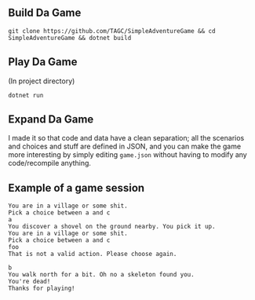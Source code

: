 Build Da Game
---

`git clone https://github.com/TAGC/SimpleAdventureGame && cd SimpleAdventureGame && dotnet build`

Play Da Game
---

(In project directory)

`dotnet run`

Expand Da Game
---

I made it so that code and data have a clean separation; all the scenarios and choices and stuff are defined in JSON, and you can make the game more interesting by simply editing `game.json` without having to modify any code/recompile anything.

Example of a game session
---

```
You are in a village or some shit.
Pick a choice between a and c
a
You discover a shovel on the ground nearby. You pick it up.
You are in a village or some shit.
Pick a choice between a and c
foo
That is not a valid action. Please choose again.

b
You walk north for a bit. Oh no a skeleton found you.
You're dead!
Thanks for playing!
```
